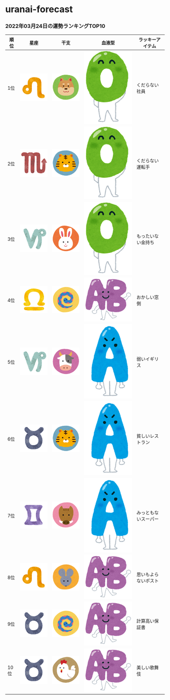 # uranai-forecast

### 2022年03月24日の運勢ランキングTOP10
|順位|星座|干支|血液型|ラッキーアイテム|
|-----------|-----------|-----------|-----------|-----------|
|1位|<img src='imgs/sign/small/seiza_mark05_shishi.png'>|<img src='imgs/eto/small/eto_mark11_inu.png'>|<img src='imgs/blood/small/ketsuekigata_o.png'>|くだらない社員|
|2位|<img src='imgs/sign/small/seiza_mark08_sasori.png'>|<img src='imgs/eto/small/eto_mark03_tora.png'>|<img src='imgs/blood/small/ketsuekigata_o.png'>|くだらない運転手|
|3位|<img src='imgs/sign/small/seiza_mark10_yagi.png'>|<img src='imgs/eto/small/eto_mark04_usagi.png'>|<img src='imgs/blood/small/ketsuekigata_o.png'>|もったいない金持ち|
|4位|<img src='imgs/sign/small/seiza_mark07_tenbin.png'>|<img src='imgs/eto/small/eto_mark06_hebi.png'>|<img src='imgs/blood/small/ketsuekigata_ab.png'>|おかしい窓側|
|5位|<img src='imgs/sign/small/seiza_mark10_yagi.png'>|<img src='imgs/eto/small/eto_mark02_ushi.png'>|<img src='imgs/blood/small/ketsuekigata_a.png'>|弱いイギリス|
|6位|<img src='imgs/sign/small/seiza_mark02_oushi.png'>|<img src='imgs/eto/small/eto_mark03_tora.png'>|<img src='imgs/blood/small/ketsuekigata_a.png'>|貧しいレストラン|
|7位|<img src='imgs/sign/small/seiza_mark03_futago.png'>|<img src='imgs/eto/small/eto_mark12_inoshishi.png'>|<img src='imgs/blood/small/ketsuekigata_a.png'>|みっともないスーパー|
|8位|<img src='imgs/sign/small/seiza_mark05_shishi.png'>|<img src='imgs/eto/small/eto_mark01_nezumi.png'>|<img src='imgs/blood/small/ketsuekigata_ab.png'>|思いもよらないポスト|
|9位|<img src='imgs/sign/small/seiza_mark02_oushi.png'>|<img src='imgs/eto/small/eto_mark06_hebi.png'>|<img src='imgs/blood/small/ketsuekigata_ab.png'>|計算高い保証書|
|10位|<img src='imgs/sign/small/seiza_mark02_oushi.png'>|<img src='imgs/eto/small/eto_mark10_tori.png'>|<img src='imgs/blood/small/ketsuekigata_ab.png'>|美しい歌舞伎|

